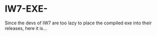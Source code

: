 # IW7-EXE-
Since the devs of IW7 are too lazy to place the compiled exe into their releases, here it is...
